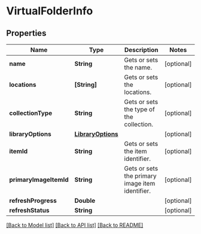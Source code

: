 # VirtualFolderInfo

## Properties
Name | Type | Description | Notes
------------ | ------------- | ------------- | -------------
**name** | **String** | Gets or sets the name. | [optional] 
**locations** | **[String]** | Gets or sets the locations. | [optional] 
**collectionType** | **String** | Gets or sets the type of the collection. | [optional] 
**libraryOptions** | [**LibraryOptions**](LibraryOptions.md) |  | [optional] 
**itemId** | **String** | Gets or sets the item identifier. | [optional] 
**primaryImageItemId** | **String** | Gets or sets the primary image item identifier. | [optional] 
**refreshProgress** | **Double** |  | [optional] 
**refreshStatus** | **String** |  | [optional] 

[[Back to Model list]](../README.md#documentation-for-models) [[Back to API list]](../README.md#documentation-for-api-endpoints) [[Back to README]](../README.md)


